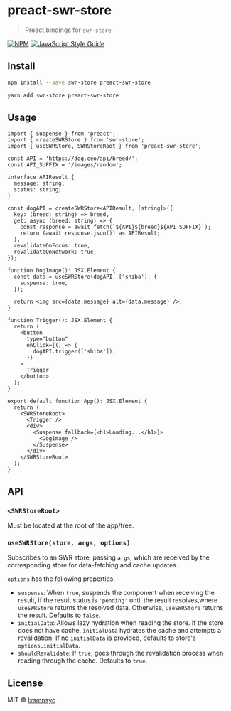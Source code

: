 # preact-swr-store

> Preact bindings for `swr-store`

[![NPM](https://img.shields.io/npm/v/preact-swr-store.svg)](https://www.npmjs.com/package/preact-swr-store) [![JavaScript Style Guide](https://badgen.net/badge/code%20style/airbnb/ff5a5f?icon=airbnb)](https://github.com/airbnb/javascript)

## Install

```bash
npm install --save swr-store preact-swr-store
```

```bash
yarn add swr-store preact-swr-store
```

## Usage

```tsx
import { Suspense } from 'preact';
import { createSWRStore } from 'swr-store';
import { useSWRStore, SWRStoreRoot } from 'preact-swr-store';

const API = 'https://dog.ceo/api/breed/';
const API_SUFFIX = '/images/random';

interface APIResult {
  message: string;
  status: string;
}

const dogAPI = createSWRStore<APIResult, [string]>({
  key: (breed: string) => breed,
  get: async (breed: string) => {
    const response = await fetch(`${API}${breed}${API_SUFFIX}`);
    return (await response.json()) as APIResult;
  },
  revalidateOnFocus: true,
  revalidateOnNetwork: true,
});

function DogImage(): JSX.Element {
  const data = useSWRStore(dogAPI, ['shiba'], {
    suspense: true,
  });

  return <img src={data.message} alt={data.message} />;
}

function Trigger(): JSX.Element {
  return (
    <button
      type="button"
      onClick={() => {
        dogAPI.trigger(['shiba']);
      }}
    >
      Trigger
    </button>
  );
}

export default function App(): JSX.Element {
  return (
    <SWRStoreRoot>
      <Trigger />
      <div>
        <Suspense fallback={<h1>Loading...</h1>}>
          <DogImage />
        </Suspense>
      </div>
    </SWRStoreRoot>
  );
}
```

## API

### `<SWRStoreRoot>`

Must be located at the root of the app/tree.

### `useSWRStore(store, args, options)`

Subscribes to an SWR store, passing `args`, which are received by the corresponding store for data-fetching and cache updates.

`options` has the following properties:

- `suspense`: When `true`, suspends the component when receiving the result, if the result status is `'pending'` until the result resolves,where `useSWRStore` returns the resolved data. Otherwise, `useSWRStore` returns the result. Defaults to `false`.
- `initialData`: Allows lazy hydration when reading the store. If the store does not have cache, `initialData` hydrates the cache and attempts a revalidation. If no `initialData` is provided, defaults to store's `options.initialData`.
- `shouldRevalidate`: If `true`, goes through the revalidation process when reading through the cache. Defaults to `true`.

## License

MIT © [lxsmnsyc](https://github.com/lxsmnsyc)
